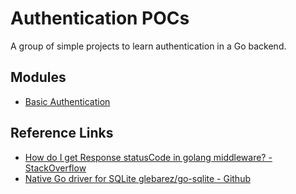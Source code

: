 # Authentication POCs #

A group of simple projects to learn authentication in a Go backend.

## Modules ##

- [Basic Authentication](./basic-auth/README.md)

## Reference Links ##

- [How do I get Response statusCode in golang middleware? - StackOverflow](https://stackoverflow.com/a/53272925)
- [Native Go driver for SQLite glebarez/go-sqlite - Github](https://github.com/glebarez/go-sqlite)
